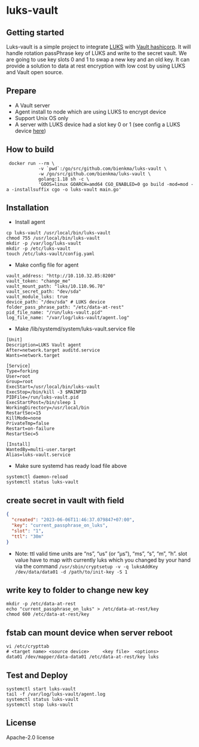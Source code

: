 # luks-vault

## Getting started
Luks-vault is a simple project to integrate [LUKS](https://access.redhat.com/documentation/en-us/red_hat_enterprise_linux/9/html/security_hardening/encrypting-block-devices-using-luks_security-hardening) with [Vault hashicorp](https://www.vaultproject.io/). It will handle rotation passPhrase key of LUKS and write to the secret vault. We are going to use key slots 0 and 1 to swap a new key and an old key. It can provide a solution to data at rest encryption with low cost by using LUKS and Vault open source.


## Prepare

- A Vault server
- Agent install to node which are using LUKS to encrypt device
- Support Unix OS only
- A server with LUKS device had a slot key 0 or 1 (see config a LUKS device [here](https://bienkma.github.io/mysharing/database/data-at-rest.html))

## How to build

```shell
 docker run --rm \
            -v `pwd`:/go/src/github.com/bienkma/luks-vault \
            -w /go/src/github.com/bienkma/luks-vault \
            golang:1.18 sh -c \
            'GOOS=linux GOARCH=amd64 CGO_ENABLED=0 go build -mod=mod -a -installsuffix cgo -o luks-vault main.go'
```

## Installation

- Install agent

```shell
cp luks-vault /usr/local/bin/luks-vault
chmod 755 /usr/local/bin/luks-vault
mkdir -p /var/log/luks-vault
mkdir -p /etc/luks-vault
touch /etc/luks-vault/config.yaml
```

- Make config file for agent

```shell
vault_address: "http://10.110.32.85:8200"
vault_token: "change_me"
vault_mount_path: "luks/10.110.96.70"
vault_secret_path: "dev/sda"
vault_module_luks: true
device_path: "/dev/sda" # LUKS device
folder_pass_phrase_path: "/etc/data-at-rest"
pid_file_name: "/run/luks-vault.pid"
log_file_name: "/var/log/luks-vault/agent.log"
```

- Make /lib/systemd/system/luks-vault.service file

```shell
[Unit]
Description=LUKS Vault agent
After=network.target auditd.service
Wants=network.target

[Service]
Type=forking
User=root
Group=root
ExecStart=/usr/local/bin/luks-vault
ExecStop=/bin/kill -3 $MAINPID
PIDFile=/run/luks-vault.pid
ExecStartPost=/bin/sleep 1
WorkingDirectory=/usr/local/bin
RestartSec=15
KillMode=none
PrivateTmp=false
Restart=on-failure
RestartSec=5

[Install]
WantedBy=multi-user.target
Alias=luks-vault.service
```

- Make sure systemd has ready load file above
```shell
systemctl daemon-reload
systemctl status luks-vault
```

## create secret in vault with field

```json
{
  "created": "2023-06-06T11:46:37.079847+07:00",
  "key": "current_passphrase_on_luks",
  "slot": "1",
  "ttl": "30m"
}
```
- Note: ttl valid time units are “ns”, “us” (or “µs”), “ms”, “s”, “m”, “h”. slot value have to map with currently luks which you changed by your hand via the command `/usr/sbin/cryptsetup -v -q luksAddKey /dev/data/data01 -d /path/to/init-key -S 1`

## write key to folder to change new key

```shell
mkdir -p /etc/data-at-rest
echo "current_passphrase_on_luks" > /etc/data-at-rest/key
chmod 600 /etc/data-at-rest/key
```

## fstab can mount device when server reboot

```shell
vi /etc/crypttab
# <target name>	<source device>		<key file>	<options>
data01 /dev/mapper/data-data01 /etc/data-at-rest/key luks
```

## Test and Deploy

```shell
systemctl start luks-vault
tail -f /var/log/luks-vault/agent.log
systemctl status luks-vault
systemctl stop luks-vault
```

## License

Apache-2.0 license

